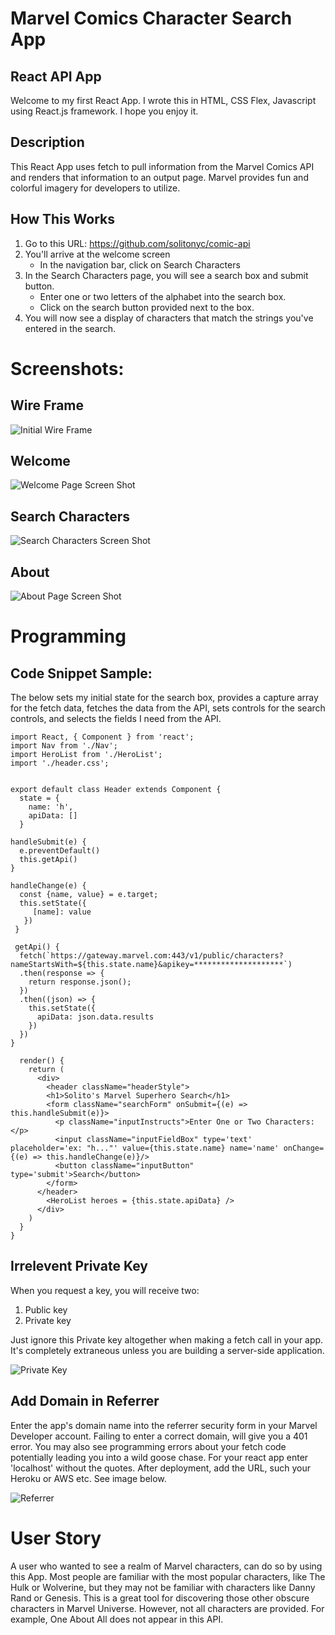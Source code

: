 # Marvel Comics Character Search App
## React API App
Welcome to my first React App. I wrote this in HTML, CSS Flex, Javascript using React.js framework. I hope you enjoy it. 

## Description
This React App uses fetch to pull information from the Marvel Comics API and renders that information to an output page. Marvel provides fun and colorful imagery for developers to utilize.

## How This Works
1. Go to this URL: https://github.com/solitonyc/comic-api
2. You'll arrive at the welcome screen 
    * In the navigation bar, click on Search Characters  
3. In the Search Characters page, you will see a search box and submit button.
    * Enter one or two letters of the alphabet into the search box.
    * Click on the search button provided next to the box.
4. You will now see a display of characters that match the strings you've entered in the search.

# Screenshots:
## Wire Frame
![Initial Wire Frame](src/images/screen-shot-firstwireframe.png)

## Welcome
![Welcome Page Screen Shot](src/images/screen-shot-welcome.png)

## Search Characters
![Search Characters Screen Shot](src/images/screen-shot-searchcharacters.png)

## About
![About Page Screen Shot](src/images/screen-shot-about.png)

# Programming
## Code Snippet Sample:
The below sets my initial state for the search box, provides a capture array for the fetch data, fetches the data from the API, sets controls for the search controls, and selects the fields I need from the API.

```
import React, { Component } from 'react';
import Nav from './Nav';
import HeroList from './HeroList';
import './header.css';


export default class Header extends Component {
  state = {
    name: 'h',
    apiData: []
  }

handleSubmit(e) {
  e.preventDefault()
  this.getApi()
}

handleChange(e) {
  const {name, value} = e.target;
  this.setState({
     [name]: value
   })
 }

 getApi() {
  fetch(`https://gateway.marvel.com:443/v1/public/characters?nameStartsWith=${this.state.name}&apikey=********************`)
  .then(response => {
    return response.json();
  })
  .then((json) => {
    this.setState({
      apiData: json.data.results
    })
  })
}

  render() {
    return (
      <div>
        <header className="headerStyle">
        <h1>Solito's Marvel Superhero Search</h1>   
        <form className="searchForm" onSubmit={(e) => this.handleSubmit(e)}>
          <p className="inputInstructs">Enter One or Two Characters:</p>
          <input className="inputFieldBox" type='text' placeholder='ex: "h..."' value={this.state.name} name='name' onChange={(e) => this.handleChange(e)}/>
          <button className="inputButton" type='submit'>Search</button>
        </form>
      </header>
        <HeroList heroes = {this.state.apiData} />
      </div>
    )
  }
}

```
## Irrelevent Private Key
When you request a key, you will receive two: 
1. Public key
2. Private key

Just ignore this Private key altogether when making a fetch call in your app. It's completely extraneous unless you are building a server-side application.

![Private Key](src/images/screen-shot-publickey.png)

## Add Domain in Referrer
Enter the app's domain name into the referrer security form in your Marvel Developer account. Failing to enter a correct domain, will give you a 401 error. You may also see programming errors about your fetch code potentially leading you into a wild goose chase. For your react app enter 'localhost' without the quotes. After deployment, add the URL, such your Heroku or AWS etc. See image below.

![Referrer](src/images/screen-shot-referrer.png)

# User Story
A user who wanted to see a realm of Marvel characters, can do so by using this App. Most people are familiar with the most popular characters, like The Hulk or Wolverine, but they may not be familiar with characters like Danny Rand or Genesis. This is a great tool for discovering those other obscure characters in Marvel Universe. However, not all characters are provided. For example, One About All does not appear in this API.




